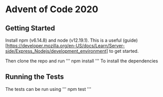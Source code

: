 # Advent of Code 2020

## Getting Started
Install npm (v6.14.8) and node (v12.19.1). This is a useful (guide)[https://developer.mozilla.org/en-US/docs/Learn/Server-side/Express_Nodejs/development_environment] to get started. 

Then clone the repo and run 
'''
npm install
'''
To install the dependencies

## Running the Tests
The tests can be run using
'''
npm test
'''